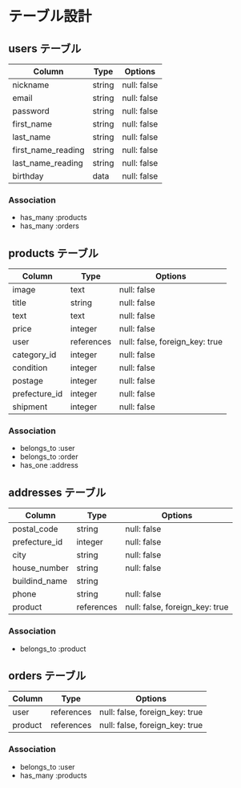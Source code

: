 # テーブル設計

## users テーブル

| Column             | Type   | Options     |
| ------------------ | ------ | ----------- |
| nickname           | string | null: false |
| email              | string | null: false |
| password           | string | null: false |
| first_name         | string | null: false |
| last_name          | string | null: false |
| first_name_reading | string | null: false |
| last_name_reading  | string | null: false |
| birthday           | data   | null: false |

### Association

- has_many :products
- has_many :orders

## products テーブル

| Column        | Type       | Options                        |
| ------------- | ---------- | ------------------------------ |
| image         | text       | null: false                    |
| title         | string     | null: false                    |
| text          | text       | null: false                    |
| price         | integer    | null: false                    |
| user          | references | null: false, foreign_key: true |
| category_id   | integer    | null: false                    |
| condition     | integer    | null: false                    |
| postage       | integer    | null: false                    |
| prefecture_id | integer    | null: false                    |
| shipment      | integer    | null: false                    |

### Association

- belongs_to :user
- belongs_to :order
- has_one :address

## addresses テーブル

| Column        | Type       | Options                        |
| ------------- | ---------- | ------------------------------ |
| postal_code   | string     | null: false                    |
| prefecture_id | integer    | null: false                    |
| city          | string     | null: false                    |
| house_number  | string     | null: false                    |
| buildind_name | string     |                                |
| phone         | string     | null: false                    |
| product       | references | null: false, foreign_key: true |

### Association

- belongs_to :product

## orders テーブル

| Column        | Type       | Options                        |
| ------------- | ---------- | ------------------------------ |
| user          | references | null: false, foreign_key: true |
| product       | references | null: false, foreign_key: true |

### Association

- belongs_to :user
- has_many :products